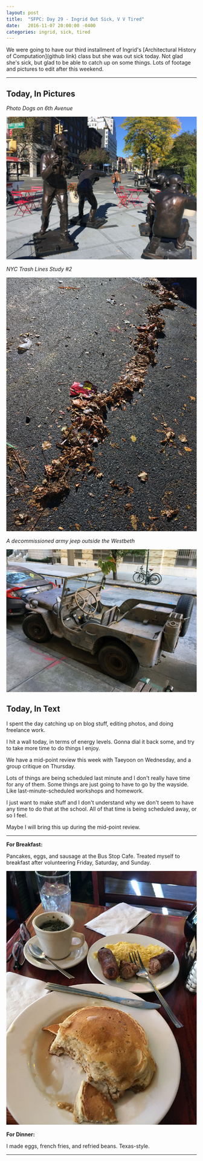 ```yaml
---
layout: post
title:  "SFPC: Day 29 - Ingrid Out Sick, V V Tired"
date:   2016-11-07 20:00:00 -0400
categories: ingrid, sick, tired
---
```


We were going to have our third installment of Ingrid's [Architectural History of Computation](github link) class but she was out sick today. Not glad she's sick, but glad to be able to catch up on some things. Lots of footage and pictures to edit after this weekend.

-----

<h2>Today, In Pictures</h2>

*Photo Dogs on 6th Avenue*

![screenCap](/images/IMG_5458.jpg)

*NYC Trash Lines Study #2*

![screenCap](/images/IMG_5463.jpg)

*A decommissioned army jeep outside the Westbeth*

![screenCap](/images/IMG_5465.jpg)

<h2>Today, In Text</h2>

I spent the day catching up on blog stuff, editing photos, and doing freelance work.

I hit a wall today, in terms of energy levels. Gonna dial it back some, and try to take more time to do things I enjoy.

We have a mid-point review this week with Taeyoon on Wednesday, and a group critique on Thursday.

Lots of things are being scheduled last minute and I don't really have time for any of them. Some things are just going to have to go by the wayside. Like last-minute-scheduled workshops and homework.

I just want to make stuff and I don't understand why we don't seem to have any time to do that at the school. All of that time is being scheduled away, or so I feel.

Maybe I will bring this up during the mid-point review.

-----

**For Breakfast:**

Pancakes, eggs, and sausage at the Bus Stop Cafe. Treated myself to breakfast after volunteering Friday, Saturday, and Sunday.

![screenCap](/images/IMG_5464.jpg)

**For Dinner:**

I made eggs, french fries, and refried beans. Texas-style.

-----
